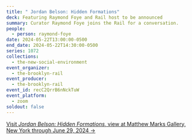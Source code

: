 ```yaml
---
title: " Jordan Belson: Hidden Formations"
deck: Featuring Raymond Foye and Rail host to be announced
summary: Curator Raymond Foye joins the Rail for a conversation.
people:
  - person: raymond-foye
date: 2024-05-22T13:00:00-0500
end_date: 2024-05-22T14:30:00-0500
series: 1072
collections:
  - the-new-social-environment
event_organizer:
  - the-brooklyn-rail
event_producer:
  - the-brooklyn-rail
event_id: recC2QrrB6nNckTuW
event_platform:
  - zoom
soldout: false
---
```

[V﻿isit *Jordan Belson: Hidden Formations*, view at Matthew Marks Gallery, New York through June 29, 2024 →](https://www.matthewmarks.com/exhibitions/jordan-belson-hidden-formations-05-2024)
